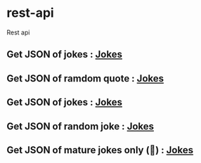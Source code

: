# rest-api

Rest api 

## Get JSON of jokes : [Jokes](https://jokes-and-quotes-api.herokuapp.com/quotes)

## Get JSON of ramdom quote : [Jokes](https://jokes-and-quotes-api.herokuapp.com/quotes/random)

## Get JSON of jokes : [Jokes](https://jokes-and-quotes-api.herokuapp.com/jokes)

## Get JSON of random joke  : [Jokes](https://jokes-and-quotes-api.herokuapp.com/jokes/random)

## Get JSON of mature jokes only (🔞) : [Jokes](https://jokes-and-quotes-api.herokuapp.com/jokes/mature)

